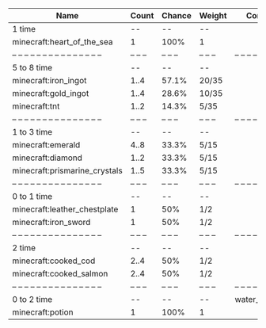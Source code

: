 | Name                          | Count | Chance | Weight | Comment         |
| ----------------------------- | ----- | ------ | ------ | --------------- |
| 1 time                        |    -- |     -- |     -- |                 |
| minecraft:heart_of_the_sea    |     1 |   100% |      1 |                 |
| – – – – – – – – – – – – – – – | – – – | – – –  | – – –  | – – – – – – – – |
| 5 to 8 time                   |    -- |     -- |     -- |                 |
| minecraft:iron_ingot          |  1..4 |  57.1% |  20/35 |                 |
| minecraft:gold_ingot          |  1..4 |  28.6% |  10/35 |                 |
| minecraft:tnt                 |  1..2 |  14.3% |   5/35 |                 |
| – – – – – – – – – – – – – – – | – – – | – – –  | – – –  | – – – – – – – – |
| 1 to 3 time                   |    -- |     -- |     -- |                 |
| minecraft:emerald             |  4..8 |  33.3% |   5/15 |                 |
| minecraft:diamond             |  1..2 |  33.3% |   5/15 |                 |
| minecraft:prismarine_crystals |  1..5 |  33.3% |   5/15 |                 |
| – – – – – – – – – – – – – – – | – – – | – – –  | – – –  | – – – – – – – – |
| 0 to 1 time                   |    -- |     -- |     -- |                 |
| minecraft:leather_chestplate  |     1 |    50% |    1/2 |                 |
| minecraft:iron_sword          |     1 |    50% |    1/2 |                 |
| – – – – – – – – – – – – – – – | – – – | – – –  | – – –  | – – – – – – – – |
| 2 time                        |    -- |     -- |     -- |                 |
| minecraft:cooked_cod          |  2..4 |    50% |    1/2 |                 |
| minecraft:cooked_salmon       |  2..4 |    50% |    1/2 |                 |
| – – – – – – – – – – – – – – – | – – – | – – –  | – – –  | – – – – – – – – |
| 0 to 2 time                   |    -- |     -- |     -- | water_breathing |
| minecraft:potion              |     1 |   100% |      1 |                 |